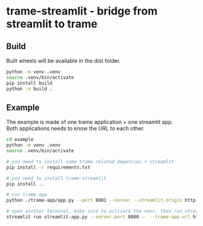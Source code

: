 # trame-streamlit - bridge from streamlit to trame

## Build
Built wheels will be available in the dist folder.

```bash
python -m venv .venv
source .venv/bin/activate
pip install build
python -m build .
```

## Example
The example is made of one trame application + one streamlit app.  
Both applications needs to know the URL to each other.
```sh
cd example
python -m venv .venv
source .venv/bin/activate

# you need to install some trame related depencies + streamlit
pip install -r requirements.txt

# you need to install trame-streamlit
pip install ..

# run trame app
python ./trame-app/app.py --port 8081 --server --streamlit-origin http://localhost:8080

# open another terminal, make sure to activate the venv, then run streamlist
streamlit run streamlit-app.py --server.port 8080 -- --trame-app-url http://localhost:8081
```
